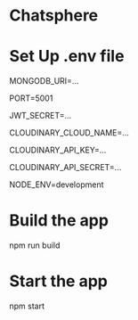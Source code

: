 # Chatsphere

# Set Up .env file
MONGODB_URI=...

PORT=5001

JWT_SECRET=...

CLOUDINARY_CLOUD_NAME=...

CLOUDINARY_API_KEY=...

CLOUDINARY_API_SECRET=...


NODE_ENV=development


# Build the app

npm run build

# Start the app

npm start
